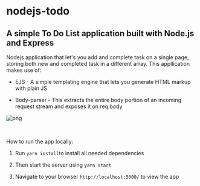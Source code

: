 # nodejs-todo

## A simple To Do List application built with Node.js and Express

<p> Nodejs application that let's you add and complete task on a single page, storing both new and completed task in a different array. This appllication makes use of: </p>

- EJS - A simple templating engine that lets you generate HTML markup with plain JS </li>

- Body-parser - This extracts the entire body portion of an incoming request stream and exposes it on req.body </li>

![png](./todo.png "web todo")

<br>

<p> How to run the app locally: </p>

1. Run `yarn install`to install all needed dependencies

2. Then start the server using `yarn start`

3. Navigate to your browser `http://localhost:5000/` to view the app
